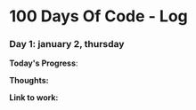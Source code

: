 # 100 Days Of Code - Log

### Day 1: january 2, thursday


**Today's Progress**: 

**Thoughts:** 

**Link to work:** 

